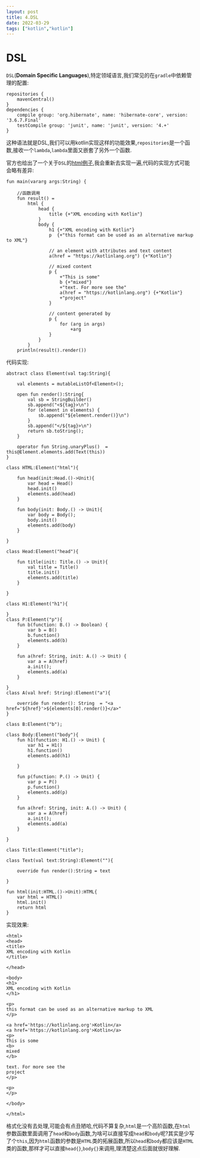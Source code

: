 ```yaml
---
layout: post
title: 4.DSL
date: 2022-03-29
tags: ["kotlin","kotlin"]
---
```


# DSL

`DSL`(**Domain Specific Languages**),特定领域语言,我们常见的在`gradle`中依赖管理的配置:

    repositories {
        mavenCentral()
    }
    dependencies {
        compile group: 'org.hibernate', name: 'hibernate-core', version: '3.6.7.Final'
        testCompile group: 'junit', name: 'junit', version: '4.+'
    }
<!--more-->

这种语法就是DSL,我们可以用kotlin实现这样的功能效果,`repositories`是一个函数,接收一个`lambda`,`lambda`里面又嵌套了另外一个函数.

官方也给出了一个关于`DSL`的[html例子](https://kotlinlang.org/docs/type-safe-builders.html),我会重新去实现一遍,代码的实现方式可能会略有差异:

    fun main(vararg args:String) {

        //函数调用
        fun result() =
            html {
                head {
                    title {+"XML encoding with Kotlin"}
                }
                body {
                    h1 {+"XML encoding with Kotlin"}
                    p  {+"this format can be used as an alternative markup to XML"}

                    // an element with attributes and text content
                    a(href = "https://kotlinlang.org") {+"Kotlin"}

                    // mixed content
                    p {
                        +"This is some"
                        b {+"mixed"}
                        +"text. For more see the"
                        a(href = "https://kotlinlang.org") {+"Kotlin"}
                        +"project"
                    }

                    // content generated by
                    p {
                        for (arg in args)
                            +arg
                    }
                }
            }
        println(result().render())

代码实现:

    abstract class Element(val tag:String){

        val elements = mutableListOf<Element>();

        open fun render():String{
            val sb = StringBuilder()
            sb.append("<${tag}>\n")
            for (element in elements) {
                sb.append("${element.render()}\n")
            }
            sb.append("</${tag}>\n")
            return sb.toString();
        }

        operator fun String.unaryPlus()  = this@Element.elements.add(Text(this))
    }

    class HTML:Element("html"){

        fun head(init:Head.()->Unit){
            var head = Head()
            head.init()
            elements.add(head)
        }

        fun body(init: Body.() -> Unit){
            var body = Body();
            body.init()
            elements.add(body)
        }

    }

    class Head:Element("head"){

        fun title(init: Title.() -> Unit){
            val title = Title()
            title.init()
            elements.add(title)
        }

    }

    class H1:Element("h1"){

    }
    class P:Element("p"){
        fun b(function: B.() -> Boolean) {
            var b = B()
            b.function()
            elements.add(b)
        }

        fun a(href: String, init: A.() -> Unit) {
            var a = A(href)
            a.init();
            elements.add(a)
        }

    }
    class A(val href: String):Element("a"){

        override fun render(): String  = "<a href='${href}'>${elements[0].render()}</a>"
    }

    class B:Element("b");

    class Body:Element("body"){
        fun h1(function: H1.() -> Unit) {
            var h1 = H1()
            h1.function()
            elements.add(h1)

        }

        fun p(function: P.() -> Unit) {
            var p = P()
            p.function()
            elements.add(p)
        }

        fun a(href: String, init: A.() -> Unit) {
            var a = A(href)
            a.init();
            elements.add(a)
        }

    }

    class Title:Element("title");

    class Text(val text:String):Element(""){

        override fun render():String = text

    }

    fun html(init:HTML.()->Unit):HTML{
        var html = HTML()
        html.init()
        return html
    }

实现效果:

    <html>
    <head>
    <title>
    XML encoding with Kotlin
    </title>

    </head>

    <body>
    <h1>
    XML encoding with Kotlin
    </h1>

    <p>
    this format can be used as an alternative markup to XML
    </p>

    <a href='https://kotlinlang.org'>Kotlin</a>
    <a href='https://kotlinlang.org'>Kotlin</a>
    <p>
    This is some
    <b>
    mixed
    </b>

    text. For more see the
    project
    </p>

    <p>
    </p>

    </body>

    </html>

格式化没有去处理,可能会有点丑陋哈,代码不算复杂,`html`是一个高阶函数,在`html`参数函数里面调用了`head`和`body`函数,为啥可以直接写成`head`和`body`呢?其实是少写了个`this`,因为`html`函数的参数是`HTML`类的拓展函数,所以`head`和`body`都应该是`HTML`类的函数,那样才可以直接`head{}`,`body{}`来调用,理清楚这点后面就很好理解.